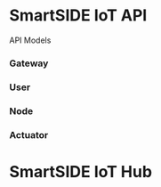 # SmartSIDE IoT API 


API Models

### Gateway


### User


### Node


### Actuator


# SmartSIDE IoT Hub
